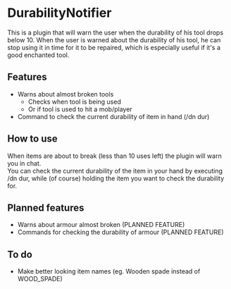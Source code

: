 DurabilityNotifier
==================

This is a plugin that will warn the user when the durability of his tool drops below 10.
When the user is warned about the durability of his tool, he can stop using it in time for it to be repaired, which is especially useful if it's a good enchanted tool.

Features
--------
* Warns about almost broken tools
  * Checks when tool is being used
  * Or if tool is used to hit a mob/player
* Command to check the current durability of item in hand (/dn dur)

How to use
-------------
When items are about to break (less than 10 uses left) the plugin will warn you in chat.<br>
You can check the current durability of the item in your hand by executing /dn dur, while (of course) holding the item you want to check the durability for.

Planned features
-----------
* Warns about armour almost broken (PLANNED FEATURE)
* Commands for checking the durability of armour (PLANNED FEATURE)

To do
--------
* Make better looking item names (eg. Wooden spade instead of WOOD_SPADE)
